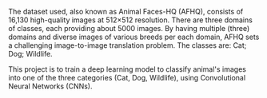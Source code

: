 The dataset used, also known as Animal Faces-HQ (AFHQ), consists of 16,130 high-quality images at 512×512 resolution.
There are three domains of classes, each providing about 5000 images. By having multiple (three) domains and diverse images of various breeds per each domain, AFHQ sets a challenging image-to-image translation problem. The classes are:
Cat;
Dog;
Wildlife.

This project is to train a deep learning model to classify animal's images into one of the three categories (Cat, Dog, Wildlife), using Convolutional Neural Networks (CNNs).

